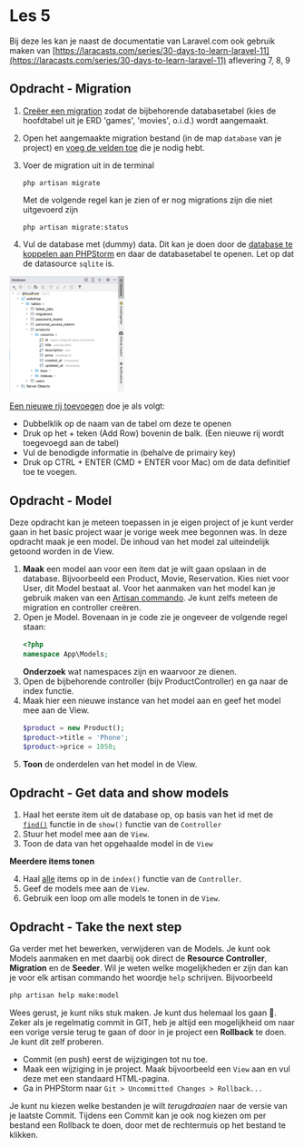 # Les 5

Bij deze les kan je naast de documentatie van Laravel.com ook gebruik maken van 
[https://laracasts.com/series/30-days-to-learn-laravel-11](https://laracasts.com/series/30-days-to-learn-laravel-11) aflevering 7, 8, 9



## Opdracht - Migration

1. [Creëer een migration](https://laravel.com/docs/11.x/migrations#generating-migrations) zodat de bijbehorende databasetabel (kies de hoofdtabel uit je ERD 'games', 'movies', o.i.d.) wordt aangemaakt. 
2. Open het aangemaakte migration bestand (in de map `database` van je project) en [voeg de velden toe](https://laravel.com/docs/11.x/migrations#creating-tables) die je nodig hebt.
3. Voer de migration uit in de terminal
   ```
   php artisan migrate
   ```
   Met de volgende regel kan je zien of er nog migrations zijn die niet uitgevoerd zijn
 
   ```
   php artisan migrate:status
   ```
 4. Vul de database met (dummy) data. Dit kan je doen door de [database te koppelen aan PHPStorm](https://www.jetbrains.com/help/phpstorm/mariadb.html) en daar de databasetabel te openen. Let op dat de datasource `sqlite` is.
   <img src="../images/phpstorm-database.png" width="40%"/>
   
   [Een nieuwe rij toevoegen](https://www.jetbrains.com/help/phpstorm/table-editor.html) doe je als volgt:
   
   - Dubbelklik op de naam van de tabel om deze te openen
   - Druk op het + teken (Add Row) bovenin de balk. (Een nieuwe rij wordt toegevoegd aan de tabel)
   - Vul de benodigde informatie in (behalve de primairy key)
   - Druk op CTRL + ENTER (CMD + ENTER voor Mac) om de data definitief toe te voegen.

## Opdracht - Model

Deze opdracht kan je meteen toepassen in je eigen project of je kunt verder gaan in het basic project waar je vorige week mee begonnen was. In deze opdracht maak je een model. De inhoud van het model zal uiteindelijk getoond worden in de View.

1. **Maak** een model aan voor een item dat je wilt gaan opslaan in de database. Bijvoorbeeld een Product, Movie, Reservation. Kies niet voor User, dit Model bestaat al. Voor het aanmaken van het model kan je gebruik maken van een [Artisan commando](https://laravel.com/docs/11.x/eloquent#generating-model-classes). Je kunt zelfs meteen de migration en controller creëren.
2. Open je Model. Bovenaan in je code zie je ongeveer de volgende regel staan:
   ```PHP
   <?php
   namespace App\Models;
   ```
   **Onderzoek** wat namespaces zijn en waarvoor ze dienen. 
4. Open de bijbehorende controller (bijv ProductController) en ga naar de index functie. 
5. Maak hier een nieuwe instance van het model aan en geef het model mee aan de View. 
   ```PHP
   $product = new Product();
   $product->title = 'Phone';
   $product->price = 1050;
   ```
6. **Toon** de onderdelen van het model in de View.

## Opdracht - Get data and show models

1. Haal het eerste item uit de database op, op basis van het id met de [`find()`](https://laravel.com/docs/11.x/eloquent#retrieving-single-models) functie in de `show()` functie van de `Controller`
2. Stuur het model mee aan de `View`.
3. Toon de data van het opgehaalde model in de `View`

**Meerdere items tonen**

4. Haal [alle](https://laravel.com/docs/11.x/eloquent#retrieving-models) items op in de `index()` functie van de `Controller`.
5. Geef de models mee aan de `View`.
6. Gebruik een loop om alle models te tonen in de `View`.

## Opdracht - Take the next step

Ga verder met het bewerken, verwijderen van de Models. Je kunt ook Models aanmaken en met daarbij ook direct de **Resource Controller**, **Migration** en de **Seeder**. Wil je weten welke mogelijkheden er zijn dan kan je voor elk artisan commando het woordje `help` schrijven. Bijvoorbeeld
```bash
php artisan help make:model
```

Wees gerust, je kunt niks stuk maken. Je kunt dus helemaal los gaan 🤪. Zeker als je regelmatig commit in GIT, heb je altijd een mogelijkheid om naar een vorige versie terug te gaan of door in je project een **Rollback** te doen. Je kunt dit zelf proberen. 
- Commit (en push) eerst de wijzigingen tot nu toe.
- Maak een wijziging in je project. Maak bijvoorbeeld een `View` aan en vul deze met een standaard HTML-pagina.
- Ga in PHPStorm naar `Git > Uncommitted Changes > Rollback...`

Je kunt nu kiezen welke bestanden je wilt _terugdraaien_ naar de versie van je laatste Commit. Tijdens een Commit kan je ook nog kiezen om per bestand een Rollback te doen, door met de rechtermuis op het bestand te klikken. 
